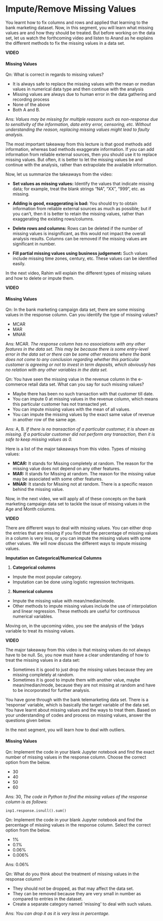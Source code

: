 ﻿# Impute/Remove Missing Values

You learnt how to fix columns and rows and applied that learning to the bank marketing dataset. Now, in this segment, you will learn what missing values are and how they should be treated. But before working on the data set, let us watch the forthcoming video and listen to Anand as he explains the different methods to fix the missing values in a data set.  

**VIDEO**  

#### Missing Values

Qn: What is correct in regards to missing values?  

- It is always safe to replace the missing values with the mean or median values in numerical data type and then continue with the analysis
- Missing values are always due to human error in the data gathering and recording process
- None of the above
- Both A and B.

Ans: _Values may be missing for multiple reasons such as non-response due to sensitivity of the information, data entry error, censoring, etc. Without understanding the reason, replacing missing values might lead to faulty analysis._

The most important takeaway from this lecture is that good methods add information, whereas bad methods exaggerate information. If you can add information from reliable external sources, then you should use it to replace missing values. But often, it is better to let the missing values be and continue with the analysis, rather than extrapolate the available information.

Now, let us summarize the takeaways from the video:

- **Set values as missing values:**  Identify the values that indicate missing data; for example, treat the blank strings “NA”, “XX”, “999”, etc. as missing.

- **Adding is good, exaggerating is bad:**  You should try to obtain information from reliable external sources as much as possible; but if you can’t, then it is better to retain the missing values, rather than exaggerating the existing rows/columns.

- **Delete rows and columns:**  Rows can be deleted if the number of missing values is insignificant, as this would not impact the overall analysis results. Columns can be removed if the missing values are significant in number.

- **Fill partial missing values using business judgement:**  Such values include missing time zones, century, etc. These values can be identified easily.

In the next video, Rahim will explain the different types of missing values and how to delete or impute them.

**VIDEO**  

#### Missing Values

Qn: In the bank marketing campaign data set, there are some missing values in the response column. Can you identify the type of missing values?

- MCAR
- MAR
- MNAR

Ans: MCAR. _The response column has no associations with any other features in the data set. This may be because there is some entry-level error in the data set or there can be some other reasons where the bank does not come to any conclusion regarding whether this particular customer is agreeing or not to invest in term deposits, which obviously has no relation with any other variables in the data set._  

Qn: You have seen the missing value in the revenue column in the e-commerce retail data set. What can you say for such missing values?

- Maybe there has been no such transaction with that customer till date.
- You can impute 0 at missing values in the revenue column, which means this particular customer has not transacted yet.
- You can impute missing values with the mean of all values.
- You can impute the missing values by the exact same value of revenue in another row of the same age.  

Ans: A, B. _If there is no transaction of a particular customer, it is shown as missing._ _If a particular customer did not perform any transaction, then it is safe to keep missing values as 0._

Here is a list of the major takeaways from this video. Types of missing values:

- **MCAR:**  It stands for Missing completely at random. The reason for the missing value does not depend on any other features.
- **MAR:**  It stands for Missing at random. The reason for the missing value may be associated with some other features.
- **MNAR:**  It stands for Missing not at random. There is a specific reason behind the missing value.

Now, in the next video, we will apply all of these concepts on the bank marketing campaign data set to tackle the issue of missing values in the Age and Month columns.

**VIDEO**  

There are different ways to deal with missing values. You can either drop the entries that are missing if you find that the percentage of missing values in a column is very less, or you can impute the missing values with some other values. We will now discuss the different ways to impute missing values.

**Imputation on Categorical/Numerical Columns**

1. **Categorical columns**

- Impute the most popular category.
- Imputation can be done using logistic regression techniques.

2. **Numerical columns**

- Impute the missing value with mean/median/mode.
- Other methods to impute missing values include the use of interpolation and linear regression. These methods are useful for continuous numerical variables.

Moving on, in the upcoming video, you see the analysis of the ‘pdays variable to treat its missing values.

**VIDEO**  

The major takeaway from this video is that missing values do not always have to be null. So, you now must have a clear understanding of how to treat the missing values in a data set:

- Sometimes it is good to just drop the missing values because they are missing completely at random.
- Sometimes it is good to impute them with another value, maybe mean/median/mode, because they are not missing at random and have to be incorporated for further analysis.

You have gone through with the bank telemarketing data set. There is a ‘response’ variable, which is basically the target variable of the data set. You have learnt about missing values and the ways to treat them. Based on your understanding of codes and process on missing values, answer the questions given below.

In the next segment, you will learn how to deal with outliers.

#### Missing Values

Qn: Implement the code in your blank Jupyter notebook and find the exact number of missing values in the response column. Choose the correct option from the below.

- 30
- 40
- 50
- 60

Ans: 30, _The code in Python to find the missing values of the response column is as follows:_

    inp1.response.isnull().sum()

Qn: Implement the code in your blank Jupyter notebook and find the percentage of missing values in the response column. Select the correct option from the below.

- 1%
- 0.1%
- 0.06%
- 0.006%

Ans: 0.06%  

Qn: What do you think about the treatment of missing values in the response column?

- They should not be dropped, as that may affect the data set.
- They can be removed because they are very small in number as compared to entries in the dataset.
- Create a separate category named 'missing' to deal with such values.

Ans: _You can drop it as it is very less in percentage._

